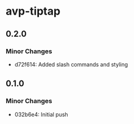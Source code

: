 # avp-tiptap

## 0.2.0

### Minor Changes

- d72f614: Added slash commands and styling

## 0.1.0

### Minor Changes

- 032b6e4: Initial push

